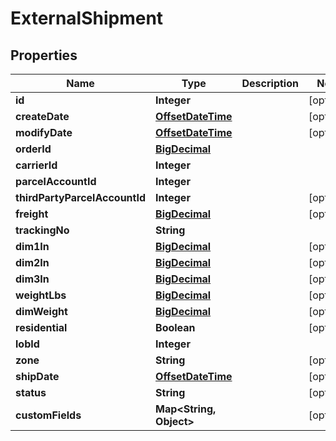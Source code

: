 
# ExternalShipment

## Properties
Name | Type | Description | Notes
------------ | ------------- | ------------- | -------------
**id** | **Integer** |  |  [optional]
**createDate** | [**OffsetDateTime**](OffsetDateTime.md) |  |  [optional]
**modifyDate** | [**OffsetDateTime**](OffsetDateTime.md) |  |  [optional]
**orderId** | [**BigDecimal**](BigDecimal.md) |  | 
**carrierId** | **Integer** |  | 
**parcelAccountId** | **Integer** |  | 
**thirdPartyParcelAccountId** | **Integer** |  |  [optional]
**freight** | [**BigDecimal**](BigDecimal.md) |  |  [optional]
**trackingNo** | **String** |  | 
**dim1In** | [**BigDecimal**](BigDecimal.md) |  |  [optional]
**dim2In** | [**BigDecimal**](BigDecimal.md) |  |  [optional]
**dim3In** | [**BigDecimal**](BigDecimal.md) |  |  [optional]
**weightLbs** | [**BigDecimal**](BigDecimal.md) |  |  [optional]
**dimWeight** | [**BigDecimal**](BigDecimal.md) |  |  [optional]
**residential** | **Boolean** |  |  [optional]
**lobId** | **Integer** |  | 
**zone** | **String** |  |  [optional]
**shipDate** | [**OffsetDateTime**](OffsetDateTime.md) |  |  [optional]
**status** | **String** |  |  [optional]
**customFields** | **Map&lt;String, Object&gt;** |  |  [optional]



